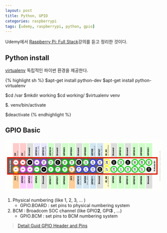 ```yaml
---
layout: post
title: Python, GPIO
categories: raspberrypi
tags: [udemy, raspberrypi, python, gpio]
---
```

<div class="message">Udemy에서 <a href="https://www.udemy.com/rpi-full-stack">Raspberry Pi: Full Stack</a>강의를 듣고 정리한 것이다.</div>

## Python install
[virtualenv](http://docs.python-guide.org/en/latest/dev/virtualenvs/) 독립적인 파이썬 환경을 제공한다.

{% highlight sh %}
$apt-get install python-dev
$apt-get install python-virtualenv

$cd /var
$mkdir working
$cd working/
$virtualenv venv

$. venv/bin/activate

$deactivate
{% endhighlight %}

## GPIO Basic

<img src="/image/rbpi-gpio-layout.png" alt="GPIO Layout">

1. Physical numbering (like 1, 2, 3, ... )
    - GPIO.BOARD : set pins to physical numbering system
2. BCM : Broadcom SOC channel (like GPIO**2**, GPI**3** , ...)
    - GPIO.BCM : set pins to BCM numbering system

> [Detail Guid GPIO Header and Pins](http://pinout.xyz/pinout/ground)

